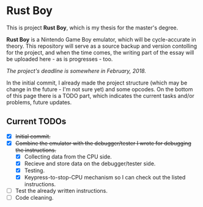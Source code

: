 # Rust Boy

This is project **Rust Boy**, which is my thesis for the master's degree.

**Rust Boy** is a Nintendo Game Boy emulator, which will be cycle-accurate in theory. This repository will serve as a source backup and version contolling for the project, and when the time comes, the writing part of the essay will be uploaded here - as is progresses - too.

*The project's deadline is somewhere in February, 2018.*

In the initial commit, I already made the project structure (which may be change in the future - I'm not sure yet) and some opcodes. On the bottom of this page there is a TODO part, which indicates the current tasks and/or problems, future updates.

## Current TODOs

- [x] ~~Initial commit.~~
- [x] ~~Combine the emulator with the debugger/tester I wrote for debugging the instructions.~~
  - [x] Collecting data from the CPU side.
  - [x] Recieve and store data on the debugger/tester side.
  - [x] Testing.
  - [x] Keypress-to-stop-CPU mechanism so I can check out the listed instructions.
- [ ] Test the already written instructions.
- [ ] Code cleaning.
